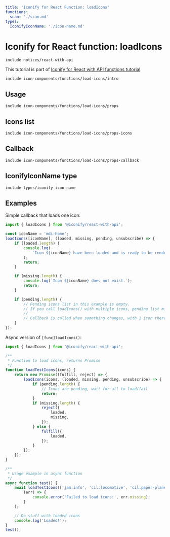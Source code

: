 ```yaml
title: 'Iconify for React Function: loadIcons'
functions:
  scan: './scan.md'
types:
  IconifyIconName: './icon-name.md'
```

# Iconify for React function: loadIcons

`include notices/react-with-api`

This tutorial is part of [Iconify for React with API functions tutorial](./index.md#functions).

`include icon-components/functions/load-icons/intro`

## Usage

`include icon-components/functions/load-icons/props`

## Icons list

`include icon-components/functions/load-icons/props-icons`

## Callback

`include icon-components/functions/load-icons/props-callback`

## IconifyIconName type

`include types/iconify-icon-name`

## Examples

Simple callback that loads one icon:

```js
import { loadIcons } from '@iconify/react-with-api';

const iconName = 'mdi:home';
loadIcons([iconName], (loaded, missing, pending, unsubscribe) => {
	if (loaded.length) {
		console.log(
			`Icon ${iconName} have been loaded and is ready to be renderered.`
		);
		return;
	}

	if (missing.length) {
		console.log(`Icon ${iconName} does not exist.`);
		return;
	}

	if (pending.length) {
		// Pending icons list in this example is empty.
		// If you call loadIcons() with multiple icons, pending list might not be empty, but for one icon it is always empty.
		//
		// Callback is called when something changes, with 1 icon there can only be 2 type of changes: icon has loaded or icon is missing.
	}
});
```

Async version of `[func]loadIcons()`:

```js
import { loadIcons } from '@iconify/react-with-api';

/**
 * Function to load icons, returns Promise
 */
function loadTestIcons(icons) {
	return new Promise((fulfill, reject) => {
		loadIcons(icons, (loaded, missing, pending, unsubscribe) => {
			if (pending.length) {
				// Icons are pending, wait for all to load/fail
				return;
			}
			if (missing.length) {
				reject({
					loaded,
					missing,
				});
			} else {
				fulfill({
					loaded,
				});
			}
		});
	});
}

/**
 * Usage example in async function
 */
async function test() {
	await loadTestIcons(['jam:info', 'cil:locomotive', 'cil:paper-plane']).catch(
		(err) => {
			console.error('Failed to load icons:', err.missing);
		}
	);

	// Do stuff with loaded icons
	console.log('Loaded!');
}
test();
```
